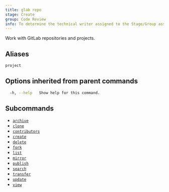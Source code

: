 ```yaml
---
title: glab repo
stage: Create
group: Code Review
info: To determine the technical writer assigned to the Stage/Group associated with this page, see https://about.gitlab.com/handbook/product/ux/technical-writing/#assignments
---
```


<!--
This documentation is auto generated by a script.
Please do not edit this file directly. Run `make gen-docs` instead.
-->

Work with GitLab repositories and projects.

## Aliases

```bash title="terminal"
project
```

## Options inherited from parent commands

```bash title="terminal"
  -h, --help   Show help for this command.
```

## Subcommands

- [`archive`](/docs/repo/archive)
- [`clone`](/docs/repo/clone)
- [`contributors`](/docs/repo/contributors)
- [`create`](/docs/repo/create)
- [`delete`](/docs/repo/delete)
- [`fork`](/docs/repo/fork)
- [`list`](/docs/repo/list)
- [`mirror`](/docs/repo/mirror)
- [`publish`](/docs/repo/publish)
- [`search`](/docs/repo/search)
- [`transfer`](/docs/repo/transfer)
- [`update`](/docs/repo/update)
- [`view`](/docs/repo/view)
